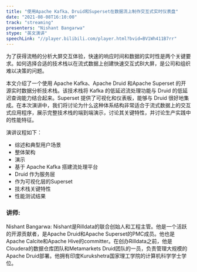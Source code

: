 ```yaml
---
title: "使用Apache Kafka、Druid和Superset在数据流上制作交互式实时仪表盘"
date: "2021-08-08T16:10:00" 
track: "streaming"
presenters: "Nishant Bangarwa"
stype: "英文演讲"
speechLink: "//player.bilibili.com/player.html?bvid=BV1Wh411B7rr"
---
```

为了获得流畅的分析大屏交互体验，快速的响应时间和数据的实时性是两个关键要求。如何选择合适的技术栈以在流式数据上创建快速交互式BI大屏，是公司和组织难以决策的问题。

本文介绍了一个使用 Apache Kafka、Apache Druid 和Apache Superset 的开源实时数据分析技术栈。该技术栈将 Kafka 的低延迟流处理功能与 Druid 的低延迟查询能力结合起来。Superset 提供了可视化和仪表板，能够与 Druid 很好地集成。在本次演讲中，我们将讨论为什么这种体系结构非常适合于流式数据上的交互式应用程序，展示完整技术栈的端到端演示，讨论其关键特性，并讨论生产实践中的性能特征。

演讲议程如下：
- 综述和典型用户场景
- 整体架构
- 演示
- 基于 Apache Kafka 搭建流处理平台
- Druid 作为服务层
- 作为可视化层的Superset
- 技术栈关键特性
- 性能测试结果
 ### 讲师: 
 Nishant Bangarwa: Nishant是Rilldata的联合创始人和工程主管。他是一个活跃的开源贡献者，是Apache Druid和Apache Superset的PMC成员。他也是Apache Calcite和Apache Hive的committer。在创办Rilldata之前，他是Cloudera的数据仓库团队和Metamarkets Druid团队的一员，负责管理大规模的Apache Druid部署。他拥有印度Kurukshetra国家理工学院的计算机科学学士学位。